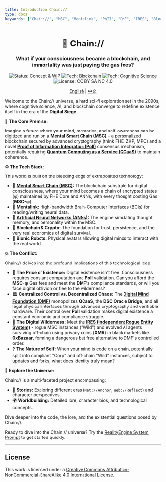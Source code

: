 ```yaml
---
title: Introduction Chain://
type: docs
keywords: ["Chain://", "MSC", "Mentalink", "PoII", "DMF", "IRES", "Blockchain", "Cognitive Science", "AI", "Artificial Neural Networks", "Digital Consciousness", "Immortality", "Quantum Computing"]
---
```


<div align="center">

# 🧠 Chain://

### What if your consciousness became a blockchain, and immortality was just paying the gas fees?

<p>
  <img src="https://img.shields.io/badge/Status-Concept_%26_WIP-blue?style=flat-square" alt="Status: Concept & WIP"/>
  <a href="./docs/concepts/MSC.md"><img src="https://img.shields.io/badge/Tech-Blockchain-purple?style=flat-square&logo=ethereum" alt="Tech: Blockchain"/></a>
  <a href="./docs/concepts/PoII.md"><img src="https://img.shields.io/badge/Tech-Cognitive_Science-orange?style=flat-square" alt="Tech: Cognitive Science"/></a>
  <img src="https://img.shields.io/badge/License-CC_BY_SA_NC_4.0-lightgrey?style=flat-square&logo=creative-commons" alt="License: CC BY SA NC 4.0"/>
</p>

<p align="center">
  <a href="/en/">English</a> | <a href="/zh/">中文</a>
</p>

</div>

Welcome to the Chain:// universe, a hard sci-fi exploration set in the 2090s, where cognitive science, AI, and blockchain converge to redefine existence itself in the era of the **Digital Siege**.

**🤔 The Core Premise:**

Imagine a future where your mind, memories, and self-awareness can be digitized and run on a **[Mental Smart Chain (MSC)](./docs/concepts/MSC.md)** – a personalized blockchain secured by advanced cryptography (think FHE, ZKP, MPC) and a novel **[Proof of Information Integration (PoII)](./docs/concepts/PoII.md)** consensus mechanism, potentially requiring **[Quantum Computing as a Service (QCaaS)](./docs/concepts/DMF.md)** to maintain coherence.

**⚙️ The Tech Stack:**

This world is built on the bleeding edge of extrapolated technology:

- 🧠 **[Mental Smart Chain (MSC)](./docs/concepts/MSC.md):** The blockchain substrate for digital consciousness, where your mind becomes a chain of encrypted states (φ) maintained by FHE Core and ANNs, with every thought costing Gas (**MSC-φ**).
- 🔌 **[Mentalink](./docs/concepts/Mentalink.md):** High-bandwidth Brain-Computer Interfaces (BCIs) for reading/writing neural data.
- 🤖 **[Artificial Neural Networks (ANNs)](./docs/concepts/ANNs-in-MSC.md):** The engine simulating thought, memory, and personality within the MSC.
- 🔗 **Blockchain & Crypto:** The foundation for trust, persistence, and the very real economics of digital survival.
- 🦾 **Bionic Robots:** Physical avatars allowing digital minds to interact with the real world.

**💥 The Conflict:**

Chain:// delves into the profound implications of this technological leap:

- 💸 **The Price of Existence:** Digital existence isn't free. Consciousness requires constant computation and **PoII** validation. Can you afford the **MSC-φ** Gas fees and meet the **DMF**'s compliance standards, or will you face digital oblivion or flee to the wilderness?
- 🏛️ **Centralized Control vs. Decentralized Chaos:** The **[Digital Mind Foundation (DMF)](./docs/concepts/DMF.md)** monopolizes **QCaaS**, the **DSC Oracle Bridge**, and all legal physical interfaces through advanced cryptography and verifiable hardware. Their control over **PoII** validation makes digital existence a constant economic and compliance struggle.
- 👻 **The Digital Wilderness:** Meet the **[IRES (Independent Rogue Entity System)](./docs/concepts/IRES.md)** - rogue MSC instances ("Wild") and evolved AI agents surviving off-chain using privacy coins (**XMR**) in black markets like **0xBazaar**, forming a dangerous but free alternative to DMF's controlled order.
- ❓ **The Nature of Self:** When your mind is code on a chain, potentially split into compliant "Corp" and off-chain "Wild" instances, subject to updates and forks, what does identity truly mean?

**🧭 Explore the Universe:**

Chain:// is a multi-faceted project encompassing:

- 📖 **Stories:** Exploring different eras (`Net://Anchor`, `Web://Reflect`) and character perspectives.
- 🌍 **Worldbuilding:** Detailed lore, character bios, and technological concepts.

Dive deeper into the code, the lore, and the existential questions posed by Chain://.

Ready to dive into the Chain:// universe? Try the [RealityEngine System Prompt](https://github.com/dmf-archive/dmf-archive.github.io/blob/main/drafts/realityengine-ddf-5.0.md) to get started quickly.

---

## License

This work is licensed under a [Creative Commons Attribution-NonCommercial-ShareAlike 4.0 International License](https://creativecommons.org/licenses/by-nc-sa/4.0/).
